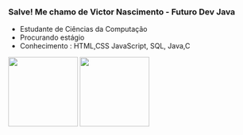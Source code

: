 ### Salve! Me chamo de Victor Nascimento - Futuro Dev Java

- Estudante de Ciências da Computação
- Procurando estágio
- Conhecimento : HTML,CSS JavaScript, SQL, Java,C

<div>
  <img height="140em" src="https://github-readme-stats.vercel.app/api?username=VicProT&show_icons=true&theme=dracula&include_all_commits=true&count_private=true"/>
  <img height="140em" src="https://github-readme-stats.vercel.app/api/top-langs/?username=VicProT&layout=compact&langs_count=16&theme=dracula"/>
</div>

          
